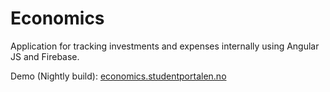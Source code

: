 Economics
=========

Application for tracking investments and expenses internally using Angular JS and Firebase. 

Demo (Nightly build): [economics.studentportalen.no](http://economics.studentportalen.no)
